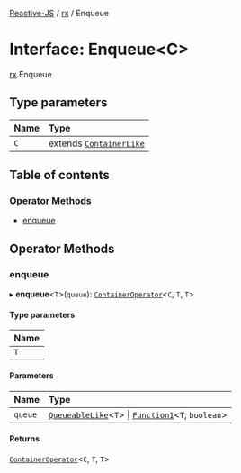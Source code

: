 [Reactive-JS](../README.md) / [rx](../modules/rx.md) / Enqueue

# Interface: Enqueue<C\>

[rx](../modules/rx.md).Enqueue

## Type parameters

| Name | Type |
| :------ | :------ |
| `C` | extends [`ContainerLike`](containers.ContainerLike.md) |

## Table of contents

### Operator Methods

- [enqueue](rx.Enqueue.md#enqueue)

## Operator Methods

### enqueue

▸ **enqueue**<`T`\>(`queue`): [`ContainerOperator`](../modules/containers.md#containeroperator)<`C`, `T`, `T`\>

#### Type parameters

| Name |
| :------ |
| `T` |

#### Parameters

| Name | Type |
| :------ | :------ |
| `queue` | [`QueueableLike`](util.QueueableLike.md)<`T`\> \| [`Function1`](../modules/functions.md#function1)<`T`, `boolean`\> |

#### Returns

[`ContainerOperator`](../modules/containers.md#containeroperator)<`C`, `T`, `T`\>
